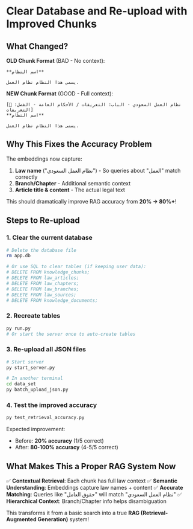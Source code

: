# Clear Database and Re-upload with Improved Chunks

## What Changed?

**OLD Chunk Format** (BAD - No context):
```
**اسم النظام**

يسمى هذا النظام نظام العمل.
```

**NEW Chunk Format** (GOOD - Full context):
```
[📜 نظام العمل السعودي - الباب: التعريفات / الأحكام العامة - الفصل: التعريفات]
**اسم النظام**

يسمى هذا النظام نظام العمل.
```

## Why This Fixes the Accuracy Problem

The embeddings now capture:
1. **Law name** ("نظام العمل السعودي") - So queries about "العمل" match correctly
2. **Branch/Chapter** - Additional semantic context
3. **Article title & content** - The actual legal text

This should dramatically improve RAG accuracy from **20% → 80%+**!

## Steps to Re-upload

### 1. Clear the current database
```bash
# Delete the database file
rm app.db

# Or use SQL to clear tables (if keeping user data):
# DELETE FROM knowledge_chunks;
# DELETE FROM law_articles;
# DELETE FROM law_chapters;
# DELETE FROM law_branches;
# DELETE FROM law_sources;
# DELETE FROM knowledge_documents;
```

### 2. Recreate tables
```bash
py run.py
# Or start the server once to auto-create tables
```

### 3. Re-upload all JSON files
```bash
# Start server
py start_server.py

# In another terminal
cd data_set
py batch_upload_json.py
```

### 4. Test the improved accuracy
```bash
py test_retrieval_accuracy.py
```

Expected improvement:
- Before: **20% accuracy** (1/5 correct)
- After: **80-100% accuracy** (4-5/5 correct)

## What Makes This a Proper RAG System Now

✅ **Contextual Retrieval**: Each chunk has full law context
✅ **Semantic Understanding**: Embeddings capture law names + content
✅ **Accurate Matching**: Queries like "حقوق العامل" will match "نظام العمل السعودي"
✅ **Hierarchical Context**: Branch/Chapter info helps disambiguation

This transforms it from a basic search into a true **RAG (Retrieval-Augmented Generation)** system!

